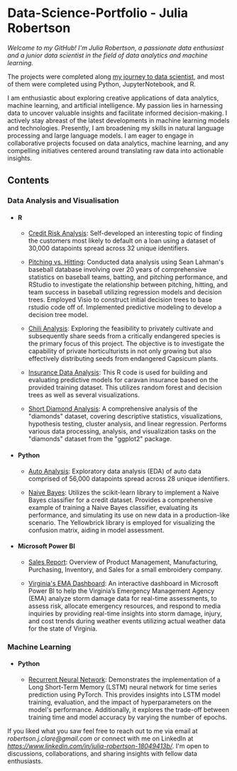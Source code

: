 # Data-Science-Portfolio - Julia Robertson
_Welcome to my GitHub! I'm Julia Robertson, a passionate data enthusiast and a junior data scientist in the field of data analytics and machine learning._

The projects were completed along [my journey to data scientist](https://github.com/Julia-Robertson/Julia-Robertson/tree/main/Certificates), and most of them were completed using Python, JupyterNotebook, and R.   

I am enthusiastic about exploring creative applications of data analytics, machine learning, and artificial intelligence. My passion lies in harnessing data to uncover valuable insights and facilitate informed decision-making. I actively stay abreast of the latest developments in machine learning models and technologies. Presently, I am broadening my skills in natural language processing and large language models. I am eager to engage in collaborative projects focused on data analytics, machine learning, and any compelling initiatives centered around translating raw data into actionable insights.


## Contents

### Data Analysis and Visualisation
- #### R
	- [Credit Risk Analysis](https://github.com/Julia-Robertson/Julia-Robertson/blob/main/Data%20Analysis%20%26%20Visualization/R/Credit%20Risk/Credit%20Risk%20Analysis%20and%20Logistic%20Regression%20Model.R): Self-developed an interesting topic of finding the customers most likely to default on a loan using a dataset of 30,000 datapoints spread across 32 unique identifiers.

	- [Pitching vs. Hitting](https://github.com/Julia-Robertson/Julia-Robertson/blob/main/Data%20Analysis%20%26%20Visualization/R/Baseball%20Analysis/Analysis_Baseball.R): Conducted data analysis using Sean Lahman's baseball database involving over 20 years of comprehensive statistics on baseball teams, batting, and pitching performance, and RStudio to investigate the relationship between pitching, hitting, and team success in baseball utilizing regression models and decision trees. Employed Visio to construct initial decision trees to base rstudio code off of. Implemented predictive modeling to develop a decision tree model.

	- [Chili Analysis](https://github.com/Julia-Robertson/Julia-Robertson/blob/main/Data%20Analysis%20%26%20Visualization/R/Chili%20Analysis/Analysis_Chili.R): Exploring the feasibility to privately cultivate and subsequently share seeds from a critically endangered species is the primary focus of this project. The objective is to investigate the capability of private horticulturists in not only growing but also effectively distributing seeds from endangered Capsicum plants.
   
 	- [Insurance Data Analysis](https://github.com/Julia-Robertson/Julia-Robertson/tree/main/Data%20Analysis%20%26%20Visualization/R/Insurance%20Analysis): 
This R code is used for building and evaluating predictive models for caravan insurance based on the provided training dataset. This utilizes random forest and decision trees as well as several visualizations.

	- [Short Diamond Analysis](https://github.com/Julia-Robertson/Julia-Robertson/blob/main/Data%20Analysis%20%26%20Visualization/R/Short%20Diamond%20Exercise/Diamond%20Analysis.R): A comprehensive analysis of the "diamonds" dataset, covering descriptive statistics, visualizations, hypothesis testing, cluster analysis, and linear regression. Performs various data processing, analysis, and visualization tasks on the "diamonds" dataset from the "ggplot2" package. 


- #### Python
	- [Auto Analysis](https://github.com/Julia-Robertson/Julia-Robertson/tree/main/Data%20Analysis%20%26%20Visualization/Python/Auto%20Analysis): Exploratory data analysis (EDA) of auto data comprised of 56,000 datapoints spread across 28 unique identifiers.
	
	- [Naive Bayes](https://github.com/Julia-Robertson/Julia-Robertson/blob/main/Data%20Analysis%20%26%20Visualization/Python/Naive%20Bayes%20Model/Credit%20Analysis.py): Utilizes the scikit-learn library to implement a Naive Bayes classifier for a credit dataset. Provides a comprehensive example of training a Naive Bayes classifier, evaluating its performance, and simulating its use on new data in a production-like scenario. The Yellowbrick library is employed for visualizing the confusion matrix, aiding in model assessment.

- #### Microsoft Power BI
	- [Sales Report](https://github.com/Julia-Robertson/Julia-Robertson/blob/main/Data%20Analysis%20%26%20Visualization/Microsoft%20Power%20BI/Sales%20Report.pdf): Overview of Product Management, Manufacturing, Purchasing, Inventory, and Sales for a small embroidery company.

	- [Virginia's EMA Dashboard]( ): An interactive dashboard in Microsoft Power BI to help the Virginia’s Emergency Management Agency (EMA) analyze storm damage data for real-time assessments, to assess risk, allocate emergency resources, and respond to media inquiries by providing real-time insights into storm damage, injury, and cost trends during weather events utilizing actual weather data for the state of Virginia.
  


### Machine Learning
- #### Python
	- [Recurrent Neural Network](https://github.com/Julia-Robertson/Julia-Robertson/blob/main/Machine%20Learning/Python/Recurrent%20Neural%20Network/RNN.ipynb): Demonstrates the implementation of a Long Short-Term Memory (LSTM) neural network for time series prediction using PyTorch. This provides insights into LSTM model training, evaluation, and the impact of hyperparameters on the model's performance. Additionally, it explores the trade-off between training time and model accuracy by varying the number of epochs.
	


If you liked what you saw feel free to reach out to me via email at _robertson.j.clare@gmail.com_  or connect with me on LinkedIn at _https://www.linkedin.com/in/julia-robertson-18049413b/_. I'm open to discussions, collaborations, and sharing insights with fellow data enthusiasts.
